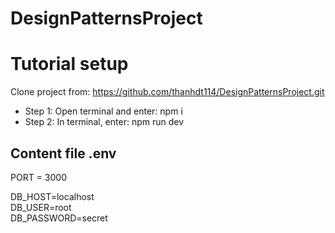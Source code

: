 # DesignPatternsProject

# Tutorial setup
Clone project from: https://github.com/thanhdt114/DesignPatternsProject.git
<!-- ad -->
- Step 1: Open terminal and enter: npm i 
- Step 2: In terminal, enter: npm run dev


## Content file .env
PORT = 3000

DB_HOST=localhost <br>
DB_USER=root <br>
DB_PASSWORD=secret <br>
